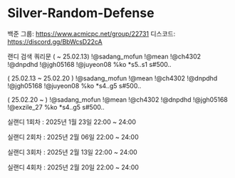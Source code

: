 # Silver-Random-Defense


백준 그룹: https://www.acmicpc.net/group/22731 디스코드: https://discord.gg/BbWcsD22cA

랜디 검색 쿼리문 ( ~ 25.02.13) !@sadang_mofun !@mean !@ch4302 !@dnpdhd !@jgh05168 !@juyeon08 %ko *s5..s1 s#500..

( 25.02.13 ~ 25.02.20 ) !@sadang_mofun !@mean !@ch4302 !@dnpdhd !@jgh05168 !@juyeon08 %ko *s4..g5 s#500..

( 25.02.20 ~ ) !@sadang_mofun !@mean !@ch4302 !@dnpdhd !@jgh05168 !@exzile_27 %ko *s4..g5 s#500..

실랜디 1회차 : 2025년 1월 23일 22:00 ~ 24:00

실랜디 2회차 : 2025년 2월 06일 22:00 ~ 24:00

실랜디 3회차 : 2025년 2월 13일 22:00 ~ 24:00

실랜디 4회차 : 2025년 2월 20일 22:00 ~ 24:00
